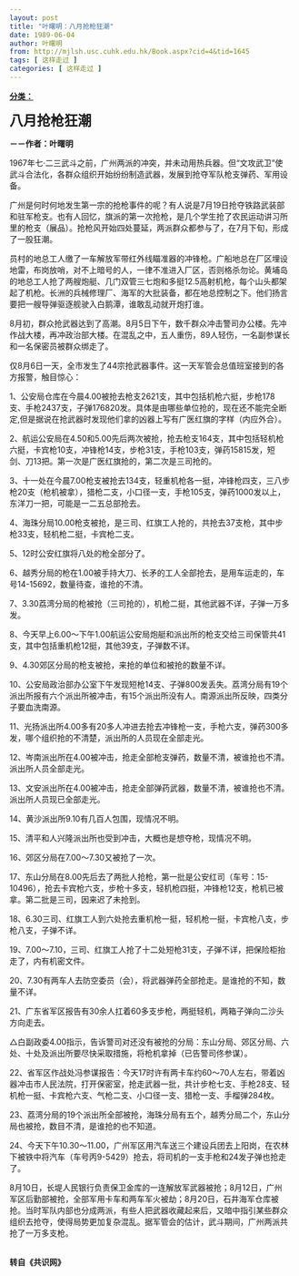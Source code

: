 ```yaml
---
layout: post
title: "叶曙明：八月抢枪狂潮"
date: 1989-06-04
author: 叶曙明
from: http://mjlsh.usc.cuhk.edu.hk/Book.aspx?cid=4&tid=1645
tags: [ 这样走过 ]
categories: [ 这样走过 ]
---
```


<div style="margin: 15px 10px 10px 0px;">
 <div>
  <span id="ctl00_ContentPlaceHolder1_chapter1_SubjectLabel" style="font-weight:bold;text-decoration:underline;">
   分类：
  </span>
 </div>
 <p>
  <strong>
   <font size="5">
    八月抢枪狂潮
   </font>
  </strong>
 </p>
 <p>
  <strong>
   －－作者：叶曙明
  </strong>
 </p>
 <p>
  1967年七·二三武斗之前，广州两派的冲突，并未动用热兵器。但“文攻武卫”使武斗合法化，各群众组织开始纷纷制造武器，发展到抢夺军队枪支弹药、军用设备。
 </p>
 <p>
  广州是何时何地发生第一宗的抢枪事件的呢？有人说是7月19日抢夺铁路武装部和驻军枪支。也有人回忆，旗派的第一次抢枪，是几个学生抢了农民运动讲习所里的枪支（展品）。抢枪风开始四处蔓延，两派群众都参与了，在7月下旬，形成了一股狂潮。
 </p>
 <p>
  员村的地总工人缴了一车解放军带红外线瞄准器的冲锋枪。广船地总在厂区埋设地雷，布岗放哨，对不上暗号的人，一律不准进入厂区，否则格杀勿论。黄埔岛的地总工人抢了两艘炮艇、几门双管三七炮和多挺12.5高射机枪，每个山头都架起了机枪。长洲的兵械修理厂、海军的大批装备，都在地总控制之下。他们扬言要把一艘导弹驱逐舰驶入白鹅潭，谁敢乱动就开炮打谁。
 </p>
 <p>
  8月初，群众抢武器达到了高潮。8月5日下午，数千群众冲击警司办公楼。先冲作战大楼，再冲政治部大楼。在混乱之中，五人重伤，89人轻伤，一名副参谋长和一名保密员被群众绑走了。
 </p>
 <p>
  仅8月6日一天，全市发生了44宗抢武器事件。这一天军管会总值班室接到的各方报警，触目惊心：
 </p>
 <p>
  1、公安局仓库在今晨4.00被抢去枪支2621支，其中包括机枪六挺，步枪178支、手枪2437支，子弹176820发。具体是由哪些单位抢的，现在还不能完全断定,但是据说在抢武器时发现他们拿的凶器上写有广医红旗的字样（内应外合）。
 </p>
 <p>
  2、航运公安局在4.50和5.00先后两次被抢，抢去枪支164支，其中包括轻机枪六挺，卡宾枪10支，冲锋枪14支，步枪31支，手枪103支，弹药15815发，短剑、刀13把。第一次是广医红旗抢的，第二次是三司抢的。
 </p>
 <p>
  3、十一处在今晨7.00枪支被抢去134支，轻重机枪各一挺，冲锋枪四支，三八步枪20支（枪机被拿），猎枪二支，小口径一支，手枪105支，弹药1000发以上，东洋刀一把，可能是一二五总部抢去。
 </p>
 <p>
  4、海珠分局10.00枪支被抢，是三司、红旗工人抢的，共抢去37支枪，其中步枪33支，轻机枪二挺，卡宾枪二支。
 </p>
 <p>
  5、12时公安红旗将八处的枪全部分了。
 </p>
 <p>
  6、越秀分局的枪在1.00被手持大刀、长矛的工人全部抢去，是用车运走的，车号14-15692，数量待查，谁抢的不清。
 </p>
 <p>
  7、3.30荔湾分局的枪被抢（三司抢的），机枪二挺，其他武器不详，子弹一万多发。
 </p>
 <p>
  8、今天早上6.00～下午1.00航运公安局炮艇和派出所的枪支交给三司保管共41支，其中包括重机枪12挺，其他39支，子弹数不详。
 </p>
 <p>
  9、4.30郊区分局的枪支被抢，来抢的单位和被抢的数量不详。
 </p>
 <p>
  10、公安局政治部办公室下午发现短枪14支、子弹800发丢失。荔湾分局有19个派出所报有六个派出所被冲击，有15个派出所没有人。南源派出所反映，四类分子要血洗南源。
 </p>
 <p>
  11、光扬派出所4.00多有20多人冲进去抢去冲锋枪一支，手枪六支，弹药300多发，哪个组织抢的不清楚，派出所的人员现在全部走光。
 </p>
 <p>
  12、岑南派出所在4.00被冲击，抢走全部枪支弹药，数量不清，被谁抢也不清。派出所人员全部走光。
 </p>
 <p>
  13、文安派出所在4.00被冲击，抢走全部弹药武器，数量不清，被谁抢也不清。派出所人员现已全部走光。
 </p>
 <p>
  14、黄沙派出所9.10有几百人包围，现情况不明。
 </p>
 <p>
  15、清平和人兴隆派出所也受到冲击，大概也是想夺枪，现情况不明。
 </p>
 <p>
  16、郊区分局在7.00～7.30又被抢了一次。
 </p>
 <p>
  17、东山分局在8.00先后去了两批人抢枪，第一批是公安红司（车号：15-10496），抢去卡宾枪六支，步枪十多支，轻机枪四挺，冲锋枪12支，枪机已被拿。第二批是三司，因来迟了未抢到。
 </p>
 <p>
  18、6.30三司、红旗工人到六处抢去重机枪一挺，轻机枪一挺，卡宾枪八支，步枪八支，子弹不详。
 </p>
 <p>
  19、7.00～7.10，三司、红旗工人抢了十二处短枪31支，子弹不详，把保险柜抬走了，内有机密文件。
 </p>
 <p>
  20、7.30有两车人去防空委员（会），将武器弹药全部抢走。是谁抢的不知，数量不详。
 </p>
 <p>
  21、广东省军区报告有30余人扛着60多支步枪，两挺轻机，两箱子弹向二沙头方向走去。
 </p>
 <p>
  △白副政委4.00指示，告诉警司对还没有被抢的分局：东山分局、郊区分局、六处、十处及派出所要尽快采取措施，将枪机拿掉（已告警司佟参谋）。
 </p>
 <p>
  22、省军区作战处冯参谋报告：今天17时许有两卡车约60～70人左右，带着凶器冲击市人民法院，打开保密室，抢走武器一批，共计步枪七支、手枪28支、轻机枪一挺、卡宾枪六支、气枪二支、小口径一支、猎枪一支、手榴弹284枚。
 </p>
 <p>
  23、荔湾分局的19个派出所全部被抢，海珠分局有五个，越秀分局二个，东山分局也被抢，数目不清，是谁抢的也不知道。
 </p>
 <p>
  24、今天下午10.30～11.00，广州军区用汽车送三个建设兵团去上阳岗，在农林下被铁中将汽车（车号丙9-5429）抢去，将司机的一支手枪和24发子弹也抢走了。
 </p>
 <p>
  8月10日，长堤人民银行负责保卫金库的一连解放军武器被抢；8月12日，广州军区后勤部被抢，全部军用卡车和两车军火被劫；8月20日，石井海军仓库被抢。当时军队内部也分成两派，有些人把武器收藏起来后，又暗中指引某些群众组织去抢夺，使得局势更加复杂混乱。据军管会的估计，武斗期间，广州两派共抢了一万多支枪。
 </p>
 <p>
  <br/>
  <strong>
   转自《共识网》
  </strong>
 </p>
</div>


